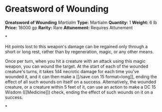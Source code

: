 # Greatsword of Wounding

**Greatsword of Wounding**
_Martialm_
**Type:** Martialm
**Quantity:** 1
**Weight:** 6 lb
**Price:** 18000 gp
**Rarity:** Rare
**Attunement:** Requires Attunement

*<p>Hit points lost to this weapon's damage can be regained only through a short or long rest, rather than by regeneration, magic, or any other means. 

Once per turn, when you hit a creature with an attack using this magic weapon, you can wound the target. At the start of each of the wounded creature's turns, it takes 1d4 necrotic damage for each time you've wounded it, and it can then make a [[/save con 15 format=long]], ending the effect of all such wounds on itself on a success. Alternatively, the wounded creature, or a creature within 5 feet of it, can use an action to make a DC 15 Wisdom ([[Medicine]]) check, ending the effect of such wounds on it on a success.</p>*